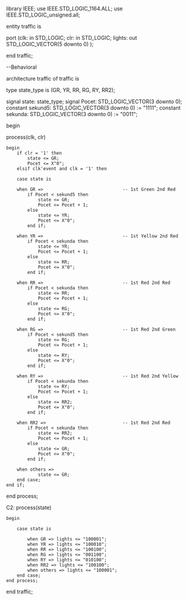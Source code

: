 library IEEE;
use IEEE.STD_LOGIC_1164.ALL;
use IEEE.STD_LOGIC_unsigned.all;

entity traffic is

port (clk: in STD_LOGIC;
		clr: in STD_LOGIC;
		lights: out STD_LOGIC_VECTOR(5 downto 0)
		);

end traffic;

--Behavioral

architecture traffic of traffic is

type state_type is (GR, YR, RR, RG, RY, RR2);

signal state: state_type;
signal Pocet: STD_LOGIC_VECTOR(3 downto 0);
constant sekund5: STD_LOGIC_VECTOR(3 downto 0) := "1111";
constant sekunda: STD_LOGIC_VECTOR(3 downto 0) := "0011";

begin

process(clk, clr)

	begin 
		if clr = '1' then
			state <= GR;
			Pocet <= X"0";
		elsif clk'event and clk = '1' then
			
		case state is 

		when GR => 								-- 1st Green 2nd Red
			if Pocet < sekund5 then 
				state <= GR;
				Pocet <= Pocet + 1;
			else
				state <= YR;
				Pocet <= X"0";
			end if;	
	
		when YR => 								-- 1st Yellow 2nd Red
			if Pocet < sekunda then 
				state <= YR;
				Pocet <= Pocet + 1;
			else
				state <= RR;
				Pocet <= X"0";
			end if;
		
		when RR => 								-- 1st Red 2nd Red
			if Pocet < sekunda then 
				state <= RR;
				Pocet <= Pocet + 1;
			else
				state <= RG;
				Pocet <= X"0";
			end if;
		
		when RG => 								-- 1st Red 2nd Green
			if Pocet < sekund5 then 
				state <= RG;
				Pocet <= Pocet + 1;
			else
				state <= RY;
				Pocet <= X"0";
			end if;

		when RY => 								-- 1st Red 2nd Yellow
			if Pocet < sekunda then 
				state <= RY;
				Pocet <= Pocet + 1;
			else
				state <= RR2;
				Pocet <= X"0";
			end if;
		
		when RR2 => 							-- 1st Red 2nd Red
			if Pocet < sekunda then 
				state <= RR2;
				Pocet <= Pocet + 1;
			else
				state <= GR;
				Pocet <= X"0";
			end if;	
	
		when others => 
				state <= GR;
		end case;
	end if;
end process;

C2: process(state)

	begin
		
		case state is 
			
			when GR => lights <= "100001";
			when YR => lights <= "100010";
			when RR => lights <= "100100";
			when RG => lights <= "001100";
			when RY => lights <= "010100";
			when RR2 => lights <= "100100";
			when others => lights <= "100001";		
		end case;
	end process;		
end traffic;

